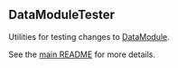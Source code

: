 ## DataModuleTester

Utilities for testing changes to [DataModule](/dataModule).

See the [main README](/README.md) for more details.
